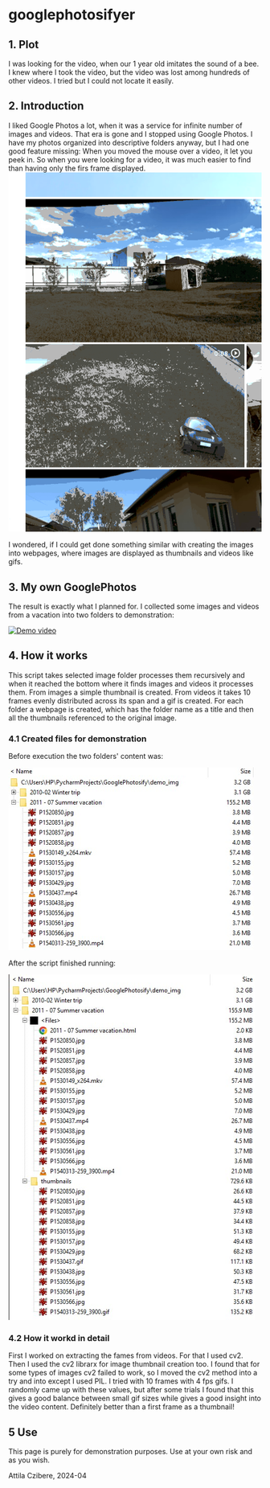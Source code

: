 # googlephotosifyer

## 1. Plot
I was looking for the video, when our 1 year old imitates the sound of a bee. I knew where I took the video, but the video was lost among hundreds of other videos. I tried but I could not locate it easily.

## 2. Introduction
I liked Google Photos a lot, when it was a service for infinite number of images and videos. That era is gone and I stopped using Google Photos. I have my photos organized into descriptive folders anyway, but I had one good feature missing: 
When you moved the mouse over a video, it let you peek in. So when you were looking for a video, it was much easier to find than having only the firs frame displayed. 
![image](assets/GP_demo.gif)

I wondered, if I could get done something similar with creating the images into webpages, where images are displayed as thumbnails and videos like gifs. 

## 3. My own GooglePhotos
The result is exactly what I planned for. I collected some images and videos from a vacation into two folders to demonstration:

[![Demo video](https://img.youtube.com/vi/FZoDrFnvjJY/0.jpg)](https://www.youtube.com/watch?v=FZoDrFnvjJY)

## 4. How it works
This script takes selected image folder processes them recursively and when it reached the bottom where it finds images and videos it processes them. From images a simple thumbnail is created. From videos it takes 10 frames evenly distributed across its span and a gif is created. For each folder a webpage is created, which has the folder name as a title and then all the thumbnails referenced to the original image.

### 4.1 Created files for demonstration
Before execution the two folders' content was: 

![image](assets/Clipboard02.jpg)

After the script finished running: 

![image](assets/Clipboard03.jpg)
 
### 4.2 How it workd in detail
First I worked on extracting the fames from videos. For that I used cv2. Then I used the cv2 librarx for image thumbnail creation too. I found that for some types of images cv2 failed to work, so I moved the cv2 method into a try and into except I used PIL. I tried with 10 frames with 4 fps gifs. I randomly came up with these values, but after some trials I found that this gives a good balance between small gif sizes while gives a good insight into the video content. Definitely better than a first frame as a thumbnail! 

## 5 Use
This page is purely for demonstration purposes. Use at your own risk and as you wish. 

Attila Czibere, 
2024-04
